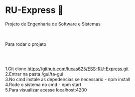 # RU-Express 🍛
Projeto de Engenharia de Software e Sistemas

<br><br>
Para rodar o projeto

<br>
<br>

1.Git clone https://github.com/lucas625/ESS-RU-Express.git<br>
2.Entrar na pasta /gui/ta-gui<br>
3.No cmd instale as depedencias se necessario - npm install<br>
4.Rode o sistema no cmd - npm start<br>
5.Para visualizar acesse localhost:4200<br>
